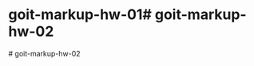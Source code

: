 # goit-markup-hw-01#   g o i t - m a r k u p - h w - 0 2  
 #   g o i t - m a r k u p - h w - 0 2  
 